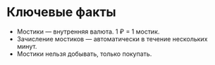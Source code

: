 # Ключевые факты
- Мостики — внутренняя валюта. 1 ₽ = 1 мостик.
- Зачисление мостиков — автоматически в течение нескольких минут.
- Мостики нельзя добывать, только покупать.